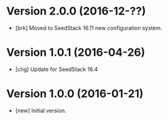 # Version 2.0.0 (2016-12-??)

* [brk] Moved to SeedStack 16.11 new configuration system.

# Version 1.0.1 (2016-04-26)

* [chg] Update for SeedStack 16.4

# Version 1.0.0 (2016-01-21)

* [new] Initial version.

